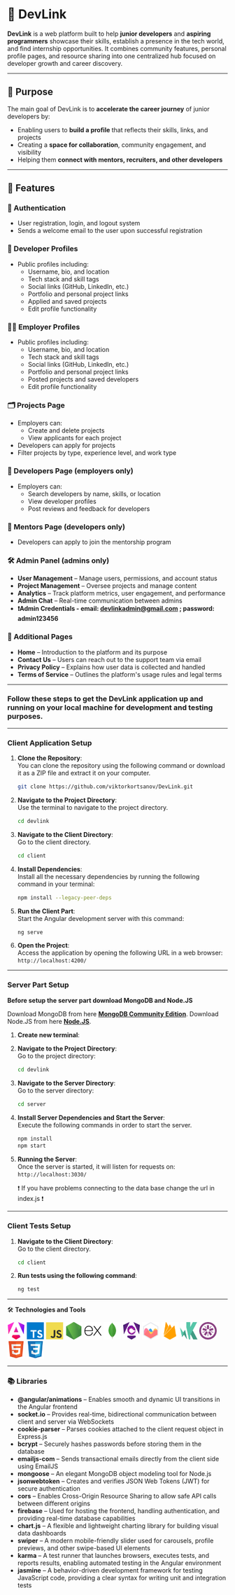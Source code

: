 # 💼 DevLink

**DevLink** is a web platform built to help **junior developers** and **aspiring programmers** showcase their skills, establish a presence in the tech world, and find internship opportunities. It combines community features, personal profile pages, and resource sharing into one centralized hub focused on developer growth and career discovery.

---

## 🌟 Purpose

The main goal of DevLink is to **accelerate the career journey** of junior developers by:

- Enabling users to **build a profile** that reflects their skills, links, and projects
- Creating a **space for collaboration**, community engagement, and visibility
- Helping them **connect with mentors, recruiters, and other developers**

---

## 🧩 Features

### 🔐 Authentication
- User registration, login, and logout system
- Sends a welcome email to the user upon successful registration

### 👤 Developer Profiles
- Public profiles including:
  - Username, bio, and location
  - Tech stack and skill tags
  - Social links (GitHub, LinkedIn, etc.)
  - Portfolio and personal project links
  - Applied and saved projects
  - Edit profile functionality

### 👨‍💼 Employer Profiles
- Public profiles including:
  - Username, bio, and location
  - Tech stack and skill tags
  - Social links (GitHub, LinkedIn, etc.)
  - Portfolio and personal project links
  - Posted projects and saved developers
  - Edit profile functionality

### 🗂️ Projects Page
- Employers can:
  - Create and delete projects
  - View applicants for each project
- Developers can apply for projects
- Filter projects by type, experience level, and work type

### 🧷 Developers Page (employers only)
- Employers can:
  - Search developers by name, skills, or location
  - View developer profiles
  - Post reviews and feedback for developers

### 🧠 Mentors Page (developers only)
- Developers can apply to join the mentorship program

### 🛠 Admin Panel (admins only)
- **User Management** – Manage users, permissions, and account status  
- **Project Management** – Oversee projects and manage content  
- **Analytics** – Track platform metrics, user engagement, and performance  
- **Admin Chat** – Real-time communication between admins
- **❗Admin Credentials - email: devlinkadmin@gmail.com ; password: admin123456**

### 📄 Additional Pages
- **Home** – Introduction to the platform and its purpose
- **Contact Us** – Users can reach out to the support team via email
- **Privacy Policy** – Explains how user data is collected and handled
- **Terms of Service** – Outlines the platform's usage rules and legal terms

---
### Follow these steps to get the DevLink application up and running on your local machine for development and testing purposes.
---

### **Client Application Setup**

1. **Clone the Repository**:  
   You can clone the repository using the following command or download it as a ZIP file and extract it on your computer.

   ```bash
   git clone https://github.com/viktorkortsanov/DevLink.git
   ```

2. **Navigate to the Project Directory**:  
   Use the terminal to navigate to the project directory.

   ```bash
   cd devlink
   ```

3. **Navigate to the Client Directory**:  
   Go to the client directory.

   ```bash
   cd client
   ```

4. **Install Dependencies**:  
   Install all the necessary dependencies by running the following command in your terminal:

   ```bash
   npm install --legacy-peer-deps
   ```

5. **Run the Client Part**:  
   Start the Angular development server with this command:

   ```bash
   ng serve
   ```

6. **Open the Project**:  
   Access the application by opening the following URL in a web browser:  
   `http://localhost:4200/`

---

### **Server Part Setup**

**Before setup the server part download MongoDB and Node.JS**

Download MongoDB from here **[MongoDB Community Edition](https://www.mongodb.com/try/download/community)**.
Download Node.JS from here **[Node.JS](https://nodejs.org/en/download)**.

1. **Create new terminal**:  

2. **Navigate to the Project Directory**:  
   Go to the project directory:

   ```bash
   cd devlink
   ```

3. **Navigate to the Server Directory**:  
   Go to the server directory:

   ```bash
   cd server
   ```   

4. **Install Server Dependencies and Start the Server**:  
   Execute the following commands in order to start the server.

   ```bash
   npm install
   npm start
   ```

5. **Running the Server**:  
   Once the server is started, it will listen for requests on:  
   `http://localhost:3030/`

   ❗ If you have problems connecting to the data base change the url in index.js ❗
---

### **Client Tests Setup**

1. **Navigate to the Client Directory**:  
   Go to the client directory.

   ```bash
   cd client
   ```

2. **Run tests using the following command**:

   ```bash
   ng test
   ```
   
---

🛠️ **Technologies and Tools**  

<p align="left">
  <img src="https://github.com/devicons/devicon/blob/master/icons/angular/angular-original.svg" width="40" height="40"/>
  <img src="https://github.com/devicons/devicon/blob/master/icons/typescript/typescript-original.svg" width="40" height="40"/>
  <img src="https://github.com/devicons/devicon/blob/master/icons/javascript/javascript-original.svg" width="40" height="40"/>
  <img src="https://github.com/devicons/devicon/blob/master/icons/nodejs/nodejs-original.svg" width="40" height="40"/>
  <img src="https://github.com/devicons/devicon/blob/master/icons/express/express-original.svg" width="40" height="40"/>
  <img src="https://github.com/devicons/devicon/blob/master/icons/mongodb/mongodb-original.svg" width="40" height="40"/>
  <img src="https://github.com/devicons/devicon/blob/master/icons/ngrx/ngrx-original.svg" width="40" height="40"/>
  <img src="https://github.com/devicons/devicon/blob/master/icons/chartjs/chartjs-original.svg" width="40" height="40"/>
  <img src="https://github.com/devicons/devicon/blob/master/icons/firebase/firebase-plain.svg" width="40" height="40"/>
  <img src="https://github.com/devicons/devicon/blob/master/icons/karma/karma-original.svg" width="40" height="40"/>
  <img src="https://github.com/devicons/devicon/blob/master/icons/jasmine/jasmine-original.svg" width="40" height="40"/>
  <img src="https://github.com/devicons/devicon/blob/master/icons/html5/html5-original.svg" width="40" height="40"/>
  <img src="https://github.com/devicons/devicon/blob/master/icons/css3/css3-original.svg" width="40" height="40"/>
</p>

---

### 📚 Libraries

- **@angular/animations** – Enables smooth and dynamic UI transitions in the Angular frontend  
- **socket.io** – Provides real-time, bidirectional communication between client and server via WebSockets  
- **cookie-parser** – Parses cookies attached to the client request object in Express.js  
- **bcrypt** – Securely hashes passwords before storing them in the database  
- **emailjs-com** – Sends transactional emails directly from the client side using EmailJS  
- **mongoose** – An elegant MongoDB object modeling tool for Node.js  
- **jsonwebtoken** – Creates and verifies JSON Web Tokens (JWT) for secure authentication  
- **cors** – Enables Cross-Origin Resource Sharing to allow safe API calls between different origins  
- **firebase** – Used for hosting the frontend, handling authentication, and providing real-time database capabilities  
- **chart.js** – A flexible and lightweight charting library for building visual data dashboards
- **swiper** – A modern mobile-friendly slider used for carousels, profile previews, and other swipe-based UI elements
- **karma** – A test runner that launches browsers, executes tests, and reports results, enabling automated testing in the Angular environment
- **jasmine** – A behavior-driven development framework for testing JavaScript code, providing a clear syntax for writing unit and integration tests

